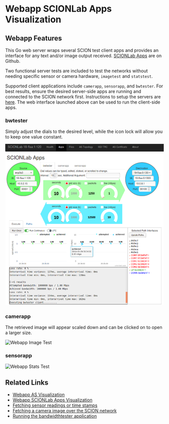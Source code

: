 # Webapp SCIONLab Apps Visualization

## Webapp Features

This Go web server wraps several SCION test client apps and provides an interface for any text and/or image output received. [SCIONLab Apps](http://github.com/netsec-ethz/scion-apps) are on Github.

Two functional server tests are included to test the networks without needing specific sensor or camera hardware, `imagetest` and `statstest`.

Supported client applications include `camerapp`, `sensorapp`, and `bwtester`. For best results, ensure the desired server-side apps are running and connected to the SCION network first. Instructions to setup the servers are [here](https://github.com/perrig/SCIONLab/blob/master/README.md). The web interface launched above can be used to run the client-side apps.

### bwtester

Simply adjust the dials to the desired level, while the icon lock will allow you to keep one value constant.

![Webapp Bandwidth Test](../images/webapp_bwtester.png?raw=true "Webapp Bandwidth Test")

### camerapp

The retrieved image will appear scaled down and can be clicked on to open a larger size.

![Webapp Image Test](../images/webapp_camerapp.png?raw=true "Webapp Image Test")

### sensorapp

![Webapp Stats Test](../images/webapp_sensorapp.png?raw=true "Webapp Stats Test")

## Related Links
* [Webapp AS Visualization](../as_visualization/webapp.md)
* [Webapp SCIONLab Apps Visualization](../as_visualization/webapp_apps.md)
* [Fetching sensor readings or time stamps](../sample_projects/fetch_sensor_readings.md)
* [Fetching a camera image over the SCION network](../sample_projects/access_camera.md)
* [Running the bandwidthtester application](../sample_projects/bwtester.md)

